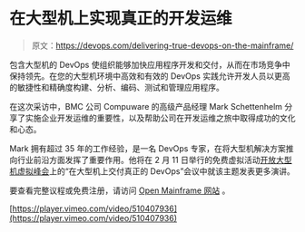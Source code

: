 # 在大型机上实现真正的开发运维

> 原文：<https://devops.com/delivering-true-devops-on-the-mainframe/>

包含大型机的 DevOps 使组织能够加快应用程序开发和交付，从而在市场竞争中保持领先。在您的大型机环境中高效和有效的 DevOps 实践允许开发人员以更高的敏捷性和精确度构建、分析、编码、测试和管理应用程序。

在这次采访中，BMC 公司 Compuware 的高级产品经理 Mark Schettenhelm 分享了实施企业开发运维的重要性，以及帮助公司在开发运维之旅中取得成功的文化和心态。

Mark 拥有超过 35 年的工作经验，是一名 DevOps 专家，在将大型机解决方案推向行业前沿方面发挥了重要作用。他将在 2 月 11 日举行的免费虚拟活动[开放大型机虚拟峰会](https://www.mediaopsevents.com/open_mainframe)上的“在大型机上交付真正的 DevOps”会议中就该主题发表更多演讲。

要查看完整议程或免费注册，请访问 [Open Mainframe 网站](https://www.mediaopsevents.com/open_mainframe) 。

[https://player.vimeo.com/video/510407936](https://player.vimeo.com/video/510407936)